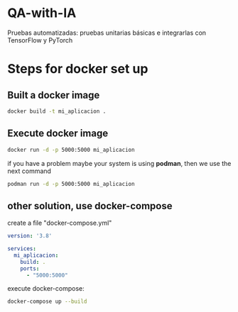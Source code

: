 # QA-with-IA
Pruebas automatizadas: pruebas unitarias básicas e integrarlas con TensorFlow y PyTorch

# Steps for docker set up
## Built a docker image
```bash
docker build -t mi_aplicacion .
```
## Execute docker image
```bash
docker run -d -p 5000:5000 mi_aplicacion
```
if you have a problem maybe your system is using **podman**, then we use the next command
```bash
podman run -d -p 5000:5000 mi_aplicacion
```

## other solution, use docker-compose
create a file "docker-compose.yml"
```yaml
version: '3.8'

services:
  mi_aplicacion:
    build: .
    ports:
      - "5000:5000"

```
execute docker-compose:
```bash
docker-compose up --build
```
